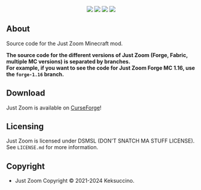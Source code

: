 <p style="text-align: center;">
<a href="https://discord.gg/UzmeWkD"><img src="https://discordapp.com/api/guilds/704163135787106365/widget.png?style=banner2" /></a> 
<a href="https://twitter.com/keksuccino"><img src="https://user-images.githubusercontent.com/35544624/132924153-df28357d-6816-48a2-96a8-594333d3b075.png" /></a> 
<a href="https://www.patreon.com/keksuccino"><img src="https://user-images.githubusercontent.com/35544624/132924155-25fe4269-5936-4cac-88cf-5d6069e0443a.png" /></a> 
<a href="https://paypal.me/TimSchroeter"><img src="https://user-images.githubusercontent.com/35544624/132924156-ec4300ea-7e10-40de-a271-8effb8fbf5cf.png" /></a>
</p>

## About

Source code for the Just Zoom Minecraft mod.

**The source code for the different versions of Just Zoom (Forge, Fabric, multiple MC versions) is separated by branches.**<br>
**For example, if you want to see the code for Just Zoom Forge MC 1.16, use the `forge-1.16` branch.**

## Download

Just Zoom is available on [CurseForge](https://www.curseforge.com/minecraft/mc-mods/just-zoom-forge)!

## Licensing

Just Zoom is licensed under DSMSL (DON'T SNATCH MA STUFF LICENSE).<br>
See `LICENSE.md` for more information.

## Copyright

- Just Zoom Copyright © 2021-2024 Keksuccino.<br>
